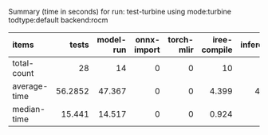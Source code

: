 Summary (time in seconds) for run: test-turbine using mode:turbine todtype:default backend:rocm

| items        |   tests |   model-run |   onnx-import |   torch-mlir |   iree-compile |   inference |
|:-------------|--------:|------------:|--------------:|-------------:|---------------:|------------:|
| total-count  | 28      |      14     |             0 |            0 |         10     |       1     |
| average-time | 56.2852 |      47.367 |             0 |            0 |          4.399 |       4.519 |
| median-time  | 15.441  |      14.517 |             0 |            0 |          0.924 |       0     |
